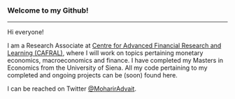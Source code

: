 ### Welcome to my Github!

---

Hi everyone! 

I am a Research Associate at [Centre for Advanced Financial Research and Learning (CAFRAL)](https://www.cafral.org.in/), where I will work on topics pertaining monetary economics, macroeconomics and finance. I have completed my Masters in Economics from the University of Siena. All my code pertaining to my completed and ongoing projects can be (soon) found here. 

I can be reached on Twitter [@MoharirAdvait](https://twitter.com/MoharirAdvait).
